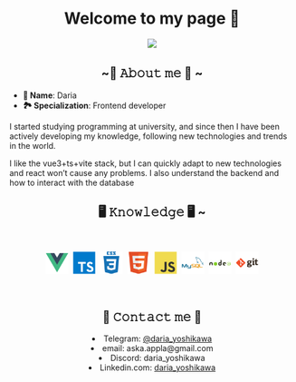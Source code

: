 
<body>
  <center>
      <h1 align="center"> Welcome to my page  🌿 </h1>
          <div align="center">
            <img  src="https://i.imgur.com/0qpiO18.gif">
            <h2>  ~🐊 𝙰𝚋𝚘𝚞𝚝 𝚖𝚎 🐊 ~ </h2>
            <ul>
              <li  align="left"> <b>🎑 Name</b>:  Daria  </li>
              <li  align="left"> <b>🏞 Specialization</b>:  Frontend developer</li>
            </ul>
              <p  align="left"> 
              I started studying programming at university, and since then I have been actively developing my knowledge, following new technologies and trends in the world. 
              </p>
              <p align="left">
                I like the vue3+ts+vite stack, but I can quickly adapt to new technologies and react won’t cause any problems. I also understand the backend and how to interact with the database
              </p>
             </div>
              <h2 align="center">           🖥 𝙺𝚗𝚘𝚠𝚕𝚎𝚍𝚐𝚎 🖥 ~</h2>
                  <br>
                <p align="center">
                  <img src="https://github.com/devicons/devicon/blob/master/icons/vuejs/vuejs-original.svg" title="vuejs" alt="vuejs" width="40" height="40"/>&nbsp;
                  <img src="https://github.com/devicons/devicon/blob/master/icons/typescript/typescript-original.svg" title="React" alt="React" width="40" height="40"/>&nbsp;
                  <img src="https://github.com/devicons/devicon/blob/master/icons/css3/css3-plain-wordmark.svg"  title="CSS3" alt="CSS" width="40" height="40"/>&nbsp;
                  <img src="https://github.com/devicons/devicon/blob/master/icons/html5/html5-original.svg" title="HTML5" alt="HTML" width="40" height="40"/>&nbsp;
                  <img src="https://github.com/devicons/devicon/blob/master/icons/javascript/javascript-original.svg" title="JavaScript" alt="JavaScript" width="40" height="40"/>&nbsp;
                  <img src="https://github.com/devicons/devicon/blob/master/icons/mysql/mysql-original-wordmark.svg" title="MySQL"  alt="MySQL" width="40" height="40"/>&nbsp;
                  <img src="https://github.com/devicons/devicon/blob/master/icons/nodejs/nodejs-original-wordmark.svg" title="NodeJS" alt="NodeJS" width="40" height="40"/>&nbsp;
                  <img src="https://github.com/devicons/devicon/blob/master/icons/git/git-original-wordmark.svg" title="Git" **alt="Git" width="40" height="40"/>
                </p>
               <br>
            <h2 align="center">   📝 𝙲𝚘𝚗𝚝𝚊𝚌𝚝 𝚖𝚎 📝 </h2>
                   <li>
                   Telegram: <a href="https://t.me/daria_yoshikawa" target="_blank"> @daria_yoshikawa</a>
                </li>
                <li>
                  email: aska.appla@gmail.com </a>
                </li>
                <li>
                  Discord: daria_yoshikawa
                </li>
                  <li>
                  Linkedin.com: <a href="https://t.me/linkedin.com/in/daria-zvereva-5833b6288" target="_blank"> daria_yoshikawa</a>
                </li>
    </center>
</body>

